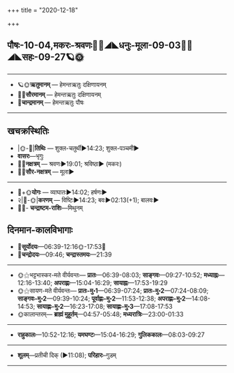 +++
title = "2020-12-18"

+++
## पौषः-10-04,मकरः-श्रवणः🌛🌌◢◣धनुः-मूला-09-03🌌🌞◢◣सहः-09-27🪐🌞
___________________
- 🪐🌞**ऋतुमानम्** — हेमन्तऋतुः दक्षिणायनम्
- 🌌🌞**सौरमानम्** — हेमन्तऋतुः दक्षिणायनम्
- 🌛**चान्द्रमानम्** — हेमन्तऋतुः पौषः
___________________


## खचक्रस्थितिः
- |🌞-🌛|**तिथिः** — शुक्ल-चतुर्थी►14:23; शुक्ल-पञ्चमी►  
- **वासरः**—भृगुः  
- 🌌🌛**नक्षत्रम्** — श्रवणः►19:01; श्रविष्ठा► (मकरः)  
- 🌌🌞**सौर-नक्षत्रम्** — मूला►  
___________________
- 🌛+🌞**योगः** — व्याघातः►14:02; हर्षणः►  
- २|🌛-🌞|**करणम्** — विष्टिः►14:23; बवः►02:13(+1); बालवः►  
- 🌌🌛- **चन्द्राष्टम-राशिः**—मिथुनम्  


## दिनमान-कालविभागाः
- 🌅**सूर्योदयः**—06:39-12:16🌞️-17:53🌇  
- 🌛**चन्द्रोदयः**—09:46; **चन्द्रास्तमयः**—21:39  
___________________
- 🌞⚝भट्टभास्कर-मते वीर्यवन्तः— **प्रातः**—06:39-08:03; **साङ्गवः**—09:27-10:52; **मध्याह्नः**—12:16-13:40; **अपराह्णः**—15:04-16:29; **सायाह्नः**—17:53-19:29  
- 🌞⚝सायण-मते वीर्यवन्तः— **प्रातः-मु॰1**—06:39-07:24; **प्रातः-मु॰2**—07:24-08:09; **साङ्गवः-मु॰2**—09:39-10:24; **पूर्वाह्णः-मु॰2**—11:53-12:38; **अपराह्णः-मु॰2**—14:08-14:53; **सायाह्णः-मु॰2**—16:23-17:08; **सायाह्णः-मु॰3**—17:08-17:53  
- 🌞कालान्तरम्— **ब्राह्मं मुहूर्तम्**—04:57-05:48; **मध्यरात्रिः**—23:00-01:33  
___________________
- **राहुकालः**—10:52-12:16; **यमघण्टः**—15:04-16:29; **गुलिककालः**—08:03-09:27  
___________________
- **शूलम्**—प्रतीची दिक् (►11:08); **परिहारः**–गुडम्  
___________________
